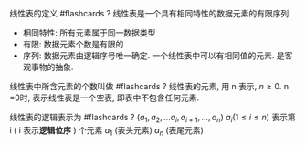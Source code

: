 
线性表的定义 #flashcards 
?
线性表是一个具有相同特性的数据元素的有限序列
- 相同特性: 所有元素属于同一数据类型
- 有限: 数据元素个数是有限的
- 序列: 数据元素由逻辑序号唯一确定. 一个线性表中可以有相同值的元素.
是客观事物的抽象.
<!--ID: 1706151609595-->


线性表中所含元素的个数叫做 #flashcards 
?
线性表的元素, 用 n 表示, $n \geqslant 0$. n =0时, 表示线性表是一个空表, 即表中不包含任何元素.
<!--ID: 1706151609606-->


线性表的逻辑表示为 #flashcards 
?
$(a_{1}, a_{2}, ... a_{i}, a_{i+1}, ... ,a_{n})$
$a_{i}(1\leqslant i \leqslant n)$ 表示第 i ( i 表示**逻辑位序** ) 个元素
$a_{1}$ (表头元素) $a_{n}$ (表尾元素)
<!--ID: 1706151947807-->

